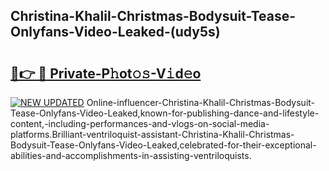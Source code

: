 ## Christina-Khalil-Christmas-Bodysuit-Tease-Onlyfans-Video-Leaked-(udy5s)


# <h2><a href="https://mediaupload.pro?-19M">🔗👉 🔴 Private-P𝚑ot𝚘𝚜-V𝚒d𝚎o</a></h2>

[![NEW UPDATED](https://i.imgur.com/0qMVB7G.gif)](https://mediaupload.pro?-19M)
Online-influencer-Christina-Khalil-Christmas-Bodysuit-Tease-Onlyfans-Video-Leaked,known-for-publishing-dance-and-lifestyle-content,-including-performances-and-vlogs-on-social-media-platforms.Brilliant-ventriloquist-assistant-Christina-Khalil-Christmas-Bodysuit-Tease-Onlyfans-Video-Leaked,celebrated-for-their-exceptional-abilities-and-accomplishments-in-assisting-ventriloquists.  